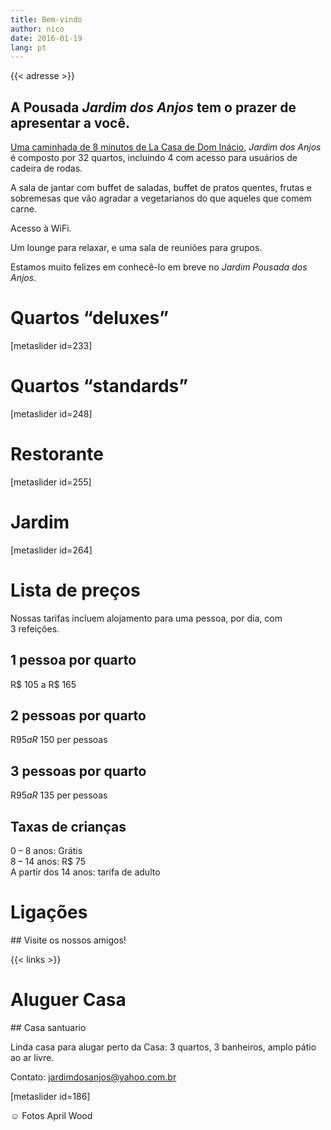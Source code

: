 ```yaml
---
title: Bem-vindo
author: nico
date: 2016-01-19
lang: pt
---
```


{{< adresse >}}

## A Pousada <i>Jardim dos Anjos</i> tem o prazer de apresentar a você.

<a href="http://goo.gl/maps/i1L2U"><span class="domInacio">Uma caminhada de 8 minutos de La Casa de Dom Inácio</span></a>, <i>Jardim dos Anjos</i> é composto por 32 quartos, incluindo 4 com acesso para usuários de cadeira de rodas.

A sala de jantar com buffet de saladas, buffet de pratos quentes, frutas e sobremesas que vão agradar a vegetarianos do que aqueles que comem carne.

Acesso à WiFi.

Um lounge para relaxar, e uma sala de reuniões para grupos.

Estamos muito felizes em conhecê-lo em breve no <i>Jardim Pousada dos Anjos</i>.

<h1 id="photos_chambres_deluxes">Quartos “deluxes”</h1>
[metaslider id=233]

<h1 id="photos_chambres_standards">Quartos “standards”</h1>
[metaslider id=248]

<h1 id="photos_coin-repas">Restorante</h1>
[metaslider id=255]

<h1 id="photos_jardins">Jardim</h1>
[metaslider id=264]

<div style="display: none;">
<h1 id="photos">Fotos</h1>
[metaslider id=92]
*Fotos: Pasha Antonov: <a href="http://www.pavelantonov.com">www.pavelantonov.com</a>
</div>

# Lista de preços

Nossas tarifas incluem alojamento para uma pessoa, por dia, com 3 refeições.

## 1 pessoa por quarto
R$ 105 a R$ 165

## 2 pessoas por quarto
R$ 95 a R$ 150 per pessoas

## 3 pessoas por quarto
R$ 95 a R$ 135 per pessoas

## Taxas de crianças
0 – 8 anos: Grátis<br />
8 – 14 anos: R$ 75<br />
A partir dos 14 anos: tarifa de adulto

<!--
<h1 id="testimony">Depoismentos</h1>
-->
<!-- Vide -->

<h1 id="links">Ligações</h1>
## Visite os nossos amigos!

{{< links >}}

<h1 id="house_to_rent">Aluguer Casa</h1>
## Casa santuario

Linda casa para alugar perto da Casa: 3 quartos, 3 banheiros, amplo pátio ao ar livre.

Contato: <a href="mailto:jardimdosanjos@yahoo.com.br">jardimdosanjos@yahoo.com.br</a>

[metaslider id=186]

☺ Fotos April Wood
